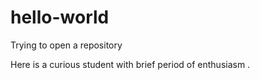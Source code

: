 # hello-world
Trying to open a repository

Here is a curious student with brief period of enthusiasm .
